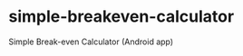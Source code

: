 simple-breakeven-calculator
===========================

Simple Break-even Calculator (Android app)
